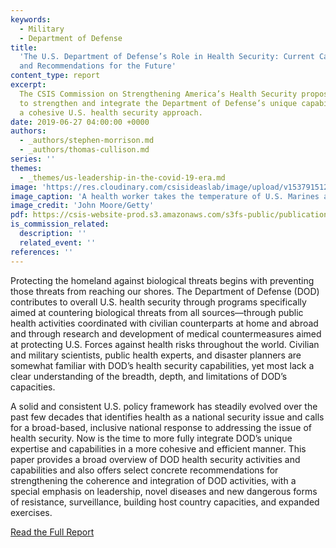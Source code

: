 ```yaml
---
keywords:
  - Military
  - Department of Defense
title:
  'The U.S. Department of Defense’s Role in Health Security: Current Capabilities
  and Recommendations for the Future'
content_type: report
excerpt:
  The CSIS Commission on Strengthening America’s Health Security proposes ways
  to strengthen and integrate the Department of Defense’s unique capabilities into
  a cohesive U.S. health security approach.
date: 2019-06-27 04:00:00 +0000
authors:
  - _authors/stephen-morrison.md
  - _authors/thomas-cullison.md
series: ''
themes:
  - _themes/us-leadership-in-the-covid-19-era.md
image: 'https://res.cloudinary.com/csisideaslab/image/upload/v1537915123/health-commission/GettyImages-456932390.jpg'
image_caption: 'A health worker takes the temperature of U.S. Marines arriving to take part in Operation United Assistance on October 9, 2014 near Monrovia, Liberia.'
image_credit: 'John Moore/Getty'
pdf: https://csis-website-prod.s3.amazonaws.com/s3fs-public/publication/190701_CullisonMorrison_DoDHealthSecurity_WEB_v2.pdf
is_commission_related:
  description: ''
  related_event: ''
references: ''
---
```


Protecting the homeland against biological threats begins with preventing those threats from reaching our shores. The Department of Defense (DOD) contributes to overall U.S. health security through programs specifically aimed at countering biological threats from all sources—through public health activities coordinated with civilian counterparts at home and abroad and through research and development of medical countermeasures aimed at protecting U.S. Forces against health risks throughout the world. Civilian and military scientists, public health experts, and disaster planners are somewhat familiar with DOD’s health security capabilities, yet most lack a clear understanding of the breadth, depth, and limitations of DOD’s capacities.

A solid and consistent U.S. policy framework has steadily evolved over the past few decades that identifies health as a national security issue and calls for a broad-based, inclusive national response to addressing the issue of health security. Now is the time to more fully integrate DOD’s unique expertise and capabilities in a more cohesive and efficient manner. This paper provides a broad overview of DOD health security activities and capabilities and also offers select concrete recommendations for strengthening the coherence and integration of DOD activities, with a special emphasis on leadership, novel diseases and new dangerous forms of resistance, surveillance, building host country capacities, and expanded exercises.

<a href="https://csis-website-prod.s3.amazonaws.com/s3fs-public/publication/190701_CullisonMorrison_DoDHealthSecurity_WEB_v2.pdf" class="btn btn--gray">Read the Full Report</a>
